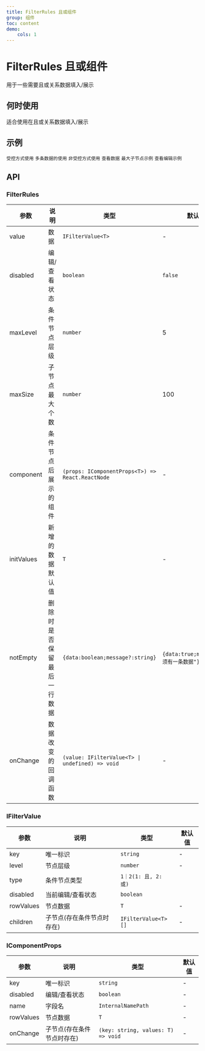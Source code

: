 ```yaml
---
title: FilterRules 且或组件
group: 组件
toc: content
demo:
    cols: 1
---
```


# FilterRules 且或组件

用于一些需要且或关系数据填入/展示

## 何时使用

适合使用在且或关系数据填入/展示

## 示例

<code src="./demos/basic.tsx" >受控方式使用</code>
<code src="./demos/basicMore.tsx" >多条数据的使用</code>
<code src="./demos/basicUnController.tsx" >非受控方式使用</code>
<code src="./demos/basicCheck.tsx" >查看数据</code>
<code src="./demos/basicMaxSize.tsx" >最大子节点示例</code>
<code src="./demos/editCheck.tsx" >查看编辑示例</code>

## API

### FilterRules

| 参数       | 说明                       | 类型                                             | 默认值                                 |
| ---------- | -------------------------- | ------------------------------------------------ | -------------------------------------- |
| value      | 数据                       | `IFilterValue<T>`                                | -                                      |
| disabled   | 编辑/查看状态              | `boolean`                                        | `false`                                |
| maxLevel   | 条件节点层级               | `number`                                         | 5                                      |
| maxSize    | 子节点最大个数             | `number`                                         | 100                                    |
| component  | 条件节点后展示的组件       | `(props: IComponentProps<T>) => React.ReactNode` | -                                      |
| initValues | 新增的数据默认值           | `T`                                              | -                                      |
| notEmpty   | 删除时是否保留最后一行数据 | `{data:boolean;message?:string}`                 | `{data:true;message:"必须有一条数据"}` |
| onChange   | 数据改变的回调函数         | `(value: IFilterValue<T> \| undefined) => void`  | -                                      |

### IFilterValue

| 参数      | 说明                       | 类型                 | 默认值 |
| --------- | -------------------------- | -------------------- | ------ |
| key       | 唯一标识                   | `string`             | -      |
| level     | 节点层级                   | `number`             | -      |
| type      | 条件节点类型               | `1｜2(1: 且, 2: 或)` |        |
| disabled  | 当前编辑/查看状态          | `boolean`            |        |
| rowValues | 节点数据                   | `T`                  | -      |
| children  | 子节点(存在条件节点时存在) | `IFilterValue<T>[]`  | -      |

### IComponentProps

| 参数      | 说明                       | 类型                               | 默认值 |
| --------- | -------------------------- | ---------------------------------- | ------ |
| key       | 唯一标识                   | `string`                           | -      |
| disabled  | 编辑/查看状态              | `boolean`                          | -      |
| name      | 字段名                     | `InternalNamePath`                 | -      |
| rowValues | 节点数据                   | `T`                                | -      |
| onChange  | 子节点(存在条件节点时存在) | `(key: string, values: T) => void` | -      |
